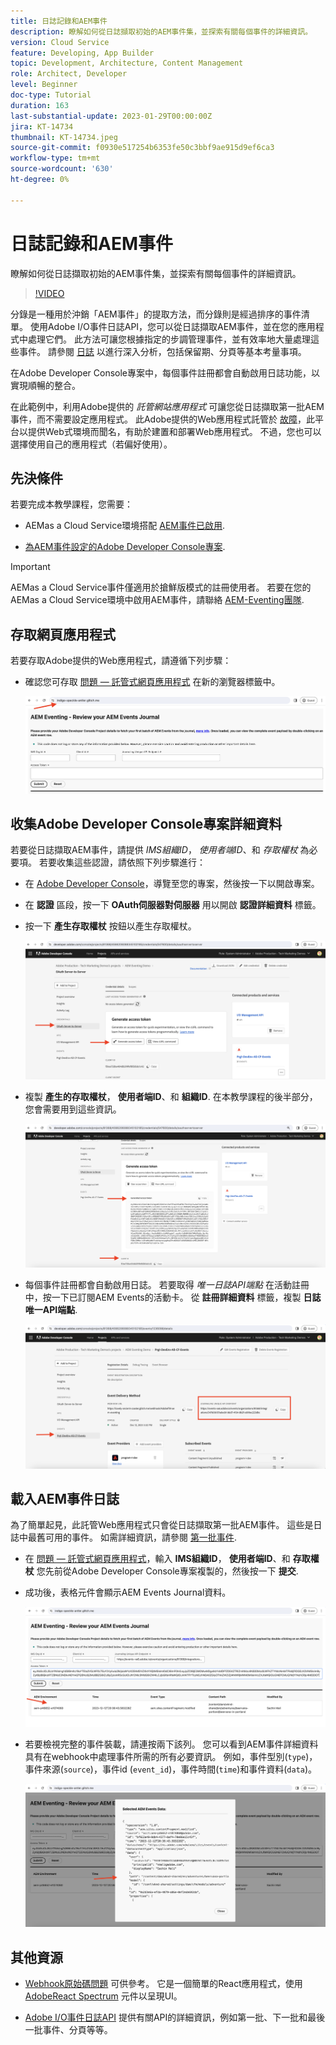 ```yaml
---
title: 日誌記錄和AEM事件
description: 瞭解如何從日誌擷取初始的AEM事件集，並探索有關每個事件的詳細資訊。
version: Cloud Service
feature: Developing, App Builder
topic: Development, Architecture, Content Management
role: Architect, Developer
level: Beginner
doc-type: Tutorial
duration: 163
last-substantial-update: 2023-01-29T00:00:00Z
jira: KT-14734
thumbnail: KT-14734.jpeg
source-git-commit: f0930e517254b6353fe50c3bbf9ae915d9ef6ca3
workflow-type: tm+mt
source-wordcount: '630'
ht-degree: 0%

---
```



# 日誌記錄和AEM事件

瞭解如何從日誌擷取初始的AEM事件集，並探索有關每個事件的詳細資訊。

>[!VIDEO](https://video.tv.adobe.com/v/3427052?quality=12&learn=on)

分錄是一種用於沖銷「AEM事件」的提取方法，而分錄則是經過排序的事件清單。 使用Adobe I/O事件日誌API，您可以從日誌擷取AEM事件，並在您的應用程式中處理它們。 此方法可讓您根據指定的步調管理事件，並有效率地大量處理這些事件。 請參閱 [日誌](https://developer.adobe.com/events/docs/guides/journaling_intro/) 以進行深入分析，包括保留期、分頁等基本考量事項。

在Adobe Developer Console專案中，每個事件註冊都會自動啟用日誌功能，以實現順暢的整合。

在此範例中，利用Adobe提供的 _託管網站應用程式_ 可讓您從日誌擷取第一批AEM事件，而不需要設定應用程式。 此Adobe提供的Web應用程式託管於 [故障](https://glitch.com/)，此平台以提供Web式環境而聞名，有助於建置和部署Web應用程式。 不過，您也可以選擇使用自己的應用程式（若偏好使用）。

## 先決條件

若要完成本教學課程，您需要：

- AEMas a Cloud Service環境搭配 [AEM事件已啟用](https://developer.adobe.com/experience-cloud/experience-manager-apis/guides/events/#enable-aem-events-on-your-aem-cloud-service-environment).

- [為AEM事件設定的Adobe Developer Console專案](https://developer.adobe.com/experience-cloud/experience-manager-apis/guides/events/#how-to-subscribe-to-aem-events-in-the-adobe-developer-console).

>[!IMPORTANT]
>
>AEMas a Cloud Service事件僅適用於搶鮮版模式的註冊使用者。 若要在您的AEMas a Cloud Service環境中啟用AEM事件，請聯絡 [AEM-Eventing團隊](mailto:grp-aem-events@adobe.com).

## 存取網頁應用程式

若要存取Adobe提供的Web應用程式，請遵循下列步驟：

- 確認您可存取 [問題 — 託管式網頁應用程式](https://indigo-speckle-antler.glitch.me/) 在新的瀏覽器標籤中。

  ![問題 — 託管式網頁應用程式](../assets/examples/journaling/glitch-hosted-web-application.png)

## 收集Adobe Developer Console專案詳細資料

若要從日誌擷取AEM事件，請提供 _IMS組織ID_， _使用者端ID_、和 _存取權杖_ 為必要項。 若要收集這些認證，請依照下列步驟進行：

- 在 [Adobe Developer Console](https://developer.adobe.com)，導覽至您的專案，然後按一下以開啟專案。

- 在 **認證** 區段，按一下 **OAuth伺服器對伺服器** 用以開啟 **認證詳細資料** 標籤。

- 按一下 **產生存取權杖** 按鈕以產生存取權杖。

  ![Adobe Developer控制檯專案產生存取權杖](../assets/examples/journaling/adobe-developer-console-project-generate-access-token.png)

- 複製 **產生的存取權杖**， **使用者端ID**、和 **組織ID**. 在本教學課程的後半部分，您會需要用到這些資訊。

  ![Adobe Developer Console專案複製認證](../assets/examples/journaling/adobe-developer-console-project-copy-credentials.png)

- 每個事件註冊都會自動啟用日誌。 若要取得 _唯一日誌API端點_ 在活動註冊中，按一下已訂閱AEM Events的活動卡。 從 **註冊詳細資料** 標籤，複製 **日誌唯一API端點**.

  ![Adobe Developer Console專案事件卡](../assets/examples/journaling/adobe-developer-console-project-events-card.png)

## 載入AEM事件日誌

為了簡單起見，此託管Web應用程式只會從日誌擷取第一批AEM事件。 這些是日誌中最舊可用的事件。 如需詳細資訊，請參閱 [第一批事件](https://developer.adobe.com/events/docs/guides/api/journaling_api/#fetching-your-first-batch-of-events-from-the-journal).

- 在 [問題 — 託管式網頁應用程式](https://indigo-speckle-antler.glitch.me/)，輸入 **IMS組織ID**， **使用者端ID**、和 **存取權杖** 您先前從Adobe Developer Console專案複製的，然後按一下 **提交**.

- 成功後，表格元件會顯示AEM Events Journal資料。

  ![AEM事件日誌資料](../assets/examples/journaling/load-journal.png)

- 若要檢視完整的事件裝載，請連按兩下該列。 您可以看到AEM事件詳細資料具有在webhook中處理事件所需的所有必要資訊。 例如，事件型別(`type`)，事件來源(`source`)，事件id (`event_id`)，事件時間(`time`)和事件資料(`data`)。

  ![完成AEM事件裝載](../assets/examples/journaling/complete-journal-data.png)

## 其他資源

- [Webhook原始碼問題](https://glitch.com/edit/#!/indigo-speckle-antler) 可供參考。 它是一個簡單的React應用程式，使用 [AdobeReact Spectrum](https://react-spectrum.adobe.com/react-spectrum/index.html) 元件以呈現UI。

- [Adobe I/O事件日誌API](https://developer.adobe.com/events/docs/guides/api/journaling_api/) 提供有關API的詳細資訊，例如第一批、下一批和最後一批事件、分頁等等。
